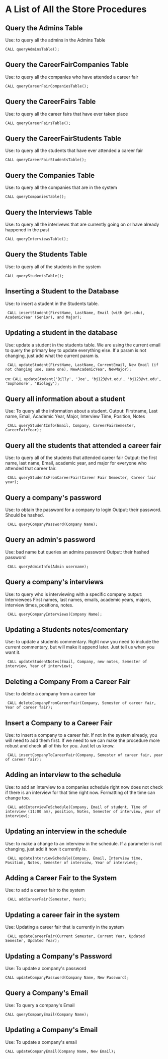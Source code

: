 # A List of All the Store Procedures


## Query the Admins Table

Use: to query all the admins in the Admins Table

```CALL queryAdminsTable();```

## Query the CareerFairCompanies Table

Use: to query all the companies who have attended a career fair

```CALL queryCareerFairCompaniesTable();```

## Query the CareerFairs Table

Use: to query all the career fairs that have ever taken place

```CALL queryCareerFairsTable();```

## Query the CareerFairStudents Table

Use: to query all the students that have ever attended a career fair

```CALL queryCareerFairStudentsTable();```

## Query the Companies Table

Use: to query all the companies that are in the system

```CALL queryCompaniesTable();```

## Query the Interviews Table

Use: to query all the interivews that are currently going on or have already happened in the past

```CALL queryInterviewsTable();```

## Query the Students Table

Use: to query all of the students in the system

```CALL queryStudentsTable();```

## Inserting a Student to the Database

Use: to insert a student in the Students table.

``` CALL insertStudent(FirstName, LastName, Email (with @vt.edu), AcademicYear (Senior), and Major);```

## Updating a student in the database

Use: update a student in the students table. We are using the current email to query the 
primary key to update everything else. If a param is not changing, just add what the current
param is. 

``` CALL updateStudent(FirstName, LastName, CurrentEmail, New Email (if not changing use, same one), NewAcademicYear, NewMajor);```

ex: ```CALL updateStudent('Billy', 'Joe', 'bj123@vt.edu', 'bj123@vt.edu', 'Sophomore', 'Biology');```

## Query all information about a student

Use: To query all the information about a student.
Output: Firstname, Last name, Email, Academic Year, Major, Interview Time, Position, Notes

``` CALL queryStudentInfo(Email, Company, CareerFairSemester, CareerFairYear);```


## Query all the students that attended a career fair

Use: to query all of the students that attended career fair
Output: the first name, last name, Email, academic year, and major for everyone who attended that career fair.

``` CALL queryStudentsFromCareerFair(Career Fair Semester, Career fair year);```


## Query a company's password

Use: to obtain the password for a company to login
Output: their password. Should be hashed.

``` CALL queryCompanyPassword(Company Name);```


## Query an admin's password

Use: bad name but queries an admins password
Output: their hashed password

``` CALL queryAdminInfo(Admin username);```


## Query a company's interviews

Use: to query who is interviewing with a specific company
output: Interviewees First names, last names, emails, academic years, majors, interview times, positions, notes.

``` CALL queryCompanyInterviews(Company Name);```


## Updating a Students notes/comentary

Use: to update a students commentary. Right now you need to include the current commentary, but will make it append later. Just tell us when you want it.

``` CALL updateStudentNotes(Email, Company, new notes, Semester of interview, Year of interview);```



## Deleting a Company From a Career Fair

Use: to delete a company from a career fair

``` CALL deleteCompanyFromCareerFair(Company, Semester of career fair, Year of career fair);```




## Insert a Company to a Career Fair

Use: to insert a company to a career fair. If not in the system already, you will need to add them
first. If we need to we can make the procedure more robust and check all of this for you. Just let us know. 

``` CALL insertCompanyToCareerFair(Company, Semester of career fair, year of career fair);```


## Adding an interview to the schedule

Use: to add an interview to a companies schedule right now does not check if there is an interview for that time right now. Formatting of the time can change too.

``` CALL addInterviewToSchedule(Company, Email of student, Time of interview (11:00 am), position, Notes, Semester of interview, year of interview);```



## Updating an interview in the schedule

Use: to make a change to an interview in the schedule. If a parameter is not changing, just add it
how it currently is.

``` CALL updateInterviewSchedule(Company, Email, Interview time, Position, Notes, Semester of interview, Year of interview);```


## Adding a Career Fair to the System

Use: to add a career fair to the system

``` CALL addCareerFair(Semester, Year);```



## Updating a career fair in the system

Use: Updating a career fair that is currently in the system

``` CALL updateCareerFair(Current Semester, Current Year, Updated Semester, Updated Year);```


## Updating a Company's Password

Use: To update a company's password

``` CALL updateCompanyPassword(Company Name, New Password); ```


## Query a Company's Email

Use: To query a company's Email

``` CALL queryCompanyEmail(Company Name); ```

## Updating a Company's Email

Use: To update a company's email

``` CALL updateCompanyEmail(Company Name, New Email); ```








